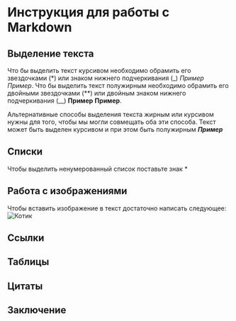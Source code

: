 #  Инструкция для работы с Markdown

## Выделение текста
Что бы выделить текст курсивом необходимо обрамить его звездочками (*) или знаком нижнего подчеркивания (_) _Пример_ *Пример*.
Что бы выделить текст полужирным необходимо обрамить его двойными звездочками (**) или двойным знаком нижнего подчеркивания (__) __Пример__ **Пример**.

Альтернативные способы выделения текста жирным или курсивом нужны для того, чтобы мы могли совмещать оба эти способа. Текст может быть выделен курсивом и при этом быть полужирным _**Пример**_


## Списки
Чтобы выделить ненумерованный список поставьте знак *

## Работа с изображениями
Чтобы вставить изображение в текст достаточно написать следующее: 
![Котик](image.jpg)

## Ссылки

## Таблицы

## Цитаты

## Заключение